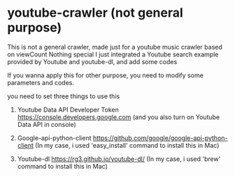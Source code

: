 # youtube-crawler (not general purpose)

This is not a general crawler, made just for a youtube music crawler based on viewCount
Nothing special
I just integrated a Youtube search example provided by Youtube and youtube-dl, and add some codes

If you wanna apply this for other purpose, you need to modify some parameters and codes.

you need to set three things to use this
1. Youtube Data API Developer Token
    https://console.developers.google.com 
    (and you also turn on Youtube Data API in console)

2. Google-api-python-client
    https://github.com/google/google-api-python-client
    (In my case, i used 'easy_install' command to install this in Mac)

3. Youtube-dl
    https://rg3.github.io/youtube-dl/
    (In my case, i used 'brew' command to install this in Mac)

